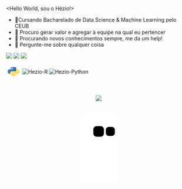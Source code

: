 <Hello World, sou o Hézio!>

- 🌱Cursando Bacharelado de Data Science & Machine Learning pelo CEUB  
- 👯 Procuro gerar valor e agregar à equipe na qual eu pertencer
- 🤔 Procurando novos conhecimentos sempre, me da um help!
- 💬 Pergunte-me sobre qualquer coisa

 
<div>
  <a href="https://www.linkedin.com/in/hezio-silva/" target="_blank"><img src="https://img.shields.io/badge/-LinkedIn-%230077B5?style=for-the-badge&logo=linkedin&logoColor=white" target="_blank"></a>  
  <a href = "hezios43@gmail.com"><img src="https://img.shields.io/badge/-Gmail-%23333?style=for-the-badge&logo=gmail&logoColor=white" target="_blank"></a>
  <a href="https://www.instagram.com/hezio_s/" target="_blank"><img src="https://img.shields.io/badge/-Instagram-%23E4405F?style=for-the-badge&logo=instagram&logoColor=white" target="_blank"></a>
  
</div>

</div>
<div style="display: inline_block"><br>
  <img align="center" alt="Hezio-Python" height="30" width="40" src="https://raw.githubusercontent.com/devicons/devicon/master/icons/python/python-original.svg">
 <img align="center" alt="Hezio-R" height="30" width="40" src="https://cdn.jsdelivr.net/gh/devicons/devicon/icons/rstudio/rstudio-original.svg">
  <img align="center" alt="Hezio-Python" height="30" width="40"
  src="https://cdn.jsdelivr.net/gh/devicons/devicon/icons/git/git-original.svg" />
 </div>
 
 <h1><h1>
 
<div align="center">
  <a href="https://github.com/HezioS1lv4">
  <img height="180em" src="https://github-readme-stats.vercel.app/api?username=HezioS1lv4&show_icons=true&theme=dark&include_all_commits=true&count_private=true"/>
  

  ![Snake animation](https://github.com/HezioS1lv4/HezioS1lv4/blob/output/github-contribution-grid-snake.svg)
 
</div>
